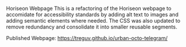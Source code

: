 Horiseon Webpage
This is a refactoring of the Horiseon webpage to accomidate for accessibility standards by adding alt text to images and adding semantic elements where needed. The CSS was also updated to remove redundancy and consolidate it into smaller reusable segments.

Published Webpage:
https://treguv.github.io/urban-octo-telegram/